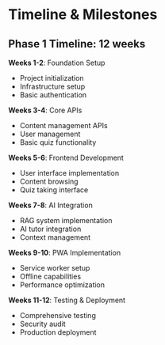 # Timeline & Milestones

## Phase 1 Timeline: 12 weeks

**Weeks 1-2**: Foundation Setup

- Project initialization
- Infrastructure setup
- Basic authentication

**Weeks 3-4**: Core APIs

- Content management APIs
- User management
- Basic quiz functionality

**Weeks 5-6**: Frontend Development

- User interface implementation
- Content browsing
- Quiz taking interface

**Weeks 7-8**: AI Integration

- RAG system implementation
- AI tutor integration
- Context management

**Weeks 9-10**: PWA Implementation

- Service worker setup
- Offline capabilities
- Performance optimization

**Weeks 11-12**: Testing & Deployment

- Comprehensive testing
- Security audit
- Production deployment

